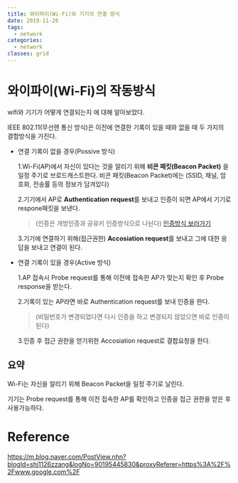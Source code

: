 ```yaml
---
title: 와이파이(Wi-Fi)와 기기의 연결 방식
date: 2019-11-28
tags:
  - network
categories:
  - network
classes: grid
---
```


# 와이파이(Wi-Fi)의 작동방식


wifi와 기기가 어떻게 연결되는지 에 대해 알아보았다.

IEEE 802.11(무선랜 통신 방식)은 이전에 연결한 기록이 있을 때와 없을 때 두 가지의 결합방식을 가진다.

- 연결 기록이 없을 경우(Possive 방식)

  1.Wi-Fi(AP)에서 자신이 있다는 것을 알리기 위해 **비콘 패킷(Beacon Packet)** 을 일정 주기로 브로드캐스트한다.
   비콘 패킷(Beacon Packet)에는 (SSID, 채널, 암호화, 전송률 등의 정보가 담겨있다)
   
  2.기기에서 AP로 **Authentication request**를 보내고 인증이 되면 AP에서 기기로 respone패킷을 보낸다.
  
  > (인증은 개방인증과 공유키 인증방식으로 나뉜다)
    [인증방식 보러가기]
  
  3.기기에 연결하기 위해(접근권한) **Accosiation request**를 보내고 그에 대한 응답을 보내고 연결이 된다.
  
- 연결 기록이 있을 경우(Active 방식)

  1.AP 접속시 Probe request를 통해 이전에 접속한 AP가 맞는지 확인 후 Probe response을 받는다.

  2.기록이 있는 AP라면 바로 Authentication request를 보내 인증을 한다.

  > (비밀번호가 변경되었다면 다시 인증을 하고 변경되지 않았으면 바로 인증이 된다)

  3.인증 후 접근 권한을 얻기위한 Accosiation request로 결합요청을 한다.

## 요약
Wi-Fi는 자신을 알리기 위해 Beacon Packet을 일정 주기로 날린다.

기기는 Probe request를 통해 이전 접속한 AP를 확인하고 인증을  접근 권한을 얻은 후 사용가능하다.






# Reference
<https://m.blog.naver.com/PostView.nhn?blogId=shj1126zzang&logNo=90195445830&proxyReferer=https%3A%2F%2Fwww.google.com%2F>



[인증방식 보러가기]: http://www.ktword.co.kr/word/abbr_view.php?nav=&m_temp1=5494&id=917
